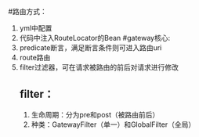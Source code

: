 #路由方式：
1. yml中配置
2. 代码中注入RouteLocator的Bean
#gateway核心:
1. predicate断言，满足断言条件则可进入路由uri
2. route路由
3. filter过滤器，可在请求被路由的前后对请求进行修改
    ## filter：
    1. 生命周期：分为pre和post（被路由前后）
    2. 种类：GatewayFilter（单一）和GlobalFilter（全局）